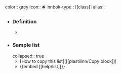 color:: grey
icon:: 🛎️
innbok-type:: [[class]]
alias:: 

- ### Definition 
  - 
- ### Sample list
  collapsed:: true
  - [How to copy this list]([[plastilinn/Copy block]])
  - {{embed [[help/list]]}}



